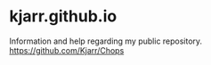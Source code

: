 # kjarr.github.io
Information and help regarding my public repository.
https://github.com/Kjarr/Chops
